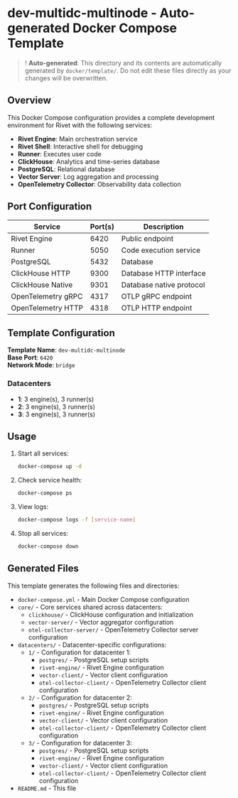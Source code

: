 # dev-multidc-multinode - Auto-generated Docker Compose Template

> ! **Auto-generated**: This directory and its contents are automatically generated by `docker/template/`. Do not edit these files directly as your changes will be overwritten.

## Overview

This Docker Compose configuration provides a complete development environment for Rivet with the following services:

- **Rivet Engine**: Main orchestration service
- **Rivet Shell**: Interactive shell for debugging
- **Runner**: Executes user code
- **ClickHouse**: Analytics and time-series database
- **PostgreSQL**: Relational database
- **Vector Server**: Log aggregation and processing
- **OpenTelemetry Collector**: Observability data collection

## Port Configuration

| Service | Port(s) | Description |
|---------|---------|-------------|
| Rivet Engine | 6420 | Public endpoint |
| Runner | 5050 | Code execution service |
| PostgreSQL | 5432 | Database |
| ClickHouse HTTP | 9300 | Database HTTP interface |
| ClickHouse Native | 9301 | Database native protocol |
| OpenTelemetry gRPC | 4317 | OTLP gRPC endpoint |
| OpenTelemetry HTTP | 4318 | OTLP HTTP endpoint |

## Template Configuration

**Template Name**: `dev-multidc-multinode`  
**Base Port**: `6420`  
**Network Mode**: `bridge`

### Datacenters
- **1**: 3 engine(s), 3 runner(s)
- **2**: 3 engine(s), 3 runner(s)
- **3**: 3 engine(s), 3 runner(s)

## Usage

1. Start all services:
   ```bash
   docker-compose up -d
   ```

2. Check service health:
   ```bash
   docker-compose ps
   ```

3. View logs:
   ```bash
   docker-compose logs -f [service-name]
   ```

4. Stop all services:
   ```bash
   docker-compose down
   ```

## Generated Files

This template generates the following files and directories:
- `docker-compose.yml` - Main Docker Compose configuration
- `core/` - Core services shared across datacenters:
  - `clickhouse/` - ClickHouse configuration and initialization
  - `vector-server/` - Vector aggregator configuration  
  - `otel-collector-server/` - OpenTelemetry Collector server configuration
- `datacenters/` - Datacenter-specific configurations:
  - `1/` - Configuration for datacenter 1:
    - `postgres/` - PostgreSQL setup scripts
    - `rivet-engine/` - Rivet Engine configuration
    - `vector-client/` - Vector client configuration
    - `otel-collector-client/` - OpenTelemetry Collector client configuration
  - `2/` - Configuration for datacenter 2:
    - `postgres/` - PostgreSQL setup scripts
    - `rivet-engine/` - Rivet Engine configuration
    - `vector-client/` - Vector client configuration
    - `otel-collector-client/` - OpenTelemetry Collector client configuration
  - `3/` - Configuration for datacenter 3:
    - `postgres/` - PostgreSQL setup scripts
    - `rivet-engine/` - Rivet Engine configuration
    - `vector-client/` - Vector client configuration
    - `otel-collector-client/` - OpenTelemetry Collector client configuration
- `README.md` - This file
